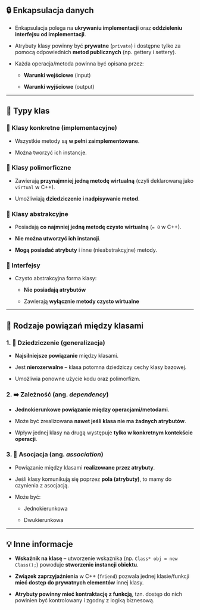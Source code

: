 ## 🔒 Enkapsulacja danych

- Enkapsulacja polega na **ukrywaniu implementacji** oraz **oddzieleniu interfejsu od implementacji**.
    
- Atrybuty klasy powinny być **prywatne** (`private`) i dostępne tylko za pomocą odpowiednich **metod publicznych** (np. gettery i settery).
    
- Każda operacja/metoda powinna być opisana przez:
    
    - **Warunki wejściowe** (input)
        
    - **Warunki wyjściowe** (output)
        

---

## 🧱 Typy klas

### 🔹 Klasy konkretne (implementacyjne)

- Wszystkie metody są **w pełni zaimplementowane**.
    
- Można tworzyć ich instancje.
    

### 🔸 Klasy polimorficzne

- Zawierają **przynajmniej jedną metodę wirtualną** (czyli deklarowaną jako `virtual` w C++).
    
- Umożliwiają **dziedziczenie i nadpisywanie metod**.
    

### 🔶 Klasy abstrakcyjne

- Posiadają **co najmniej jedną metodę czysto wirtualną** (`= 0` w C++).
    
- **Nie można utworzyć ich instancji**.
    
- **Mogą posiadać atrybuty** i inne (nieabstrakcyjne) metody.
    

### 🧩 Interfejsy

- Czysto abstrakcyjna forma klasy:
    
    - **Nie posiadają atrybutów**
        
    - Zawierają **wyłącznie metody czysto wirtualne**
        

---

## 🔗 Rodzaje powiązań między klasami

### 1. 🧬 Dziedziczenie (generalizacja)

- **Najsilniejsze powiązanie** między klasami.
    
- Jest **nierozerwalne** – klasa potomna dziedziczy cechy klasy bazowej.
    
- Umożliwia ponowne użycie kodu oraz polimorfizm.
    

### 2. ➡️ Zależność (ang. _dependency_)

- **Jednokierunkowe powiązanie między operacjami/metodami**.
    
- Może być zrealizowana **nawet jeśli klasa nie ma żadnych atrybutów**.
    
- Wpływ jednej klasy na drugą występuje **tylko w konkretnym kontekście operacji**.
    

### 3. 🔗 Asocjacja (ang. _association_)

- Powiązanie między klasami **realizowane przez atrybuty**.
    
- Jeśli klasy komunikują się poprzez **pola (atrybuty)**, to mamy do czynienia z asocjacją.
    
- Może być:
    
    - Jednokierunkowa
        
    - Dwukierunkowa
        

---

## 💡 Inne informacje

- **Wskaźnik na klasę** – utworzenie wskaźnika (np. `Class* obj = new Class();`) powoduje **stworzenie instancji obiektu**.
    
- **Związek zaprzyjaźnienia** w C++ (`friend`) pozwala jednej klasie/funkcji **mieć dostęp do prywatnych elementów** innej klasy.
    
- **Atrybuty powinny mieć kontraktację z funkcją**, tzn. dostęp do nich powinien być kontrolowany i zgodny z logiką biznesową.